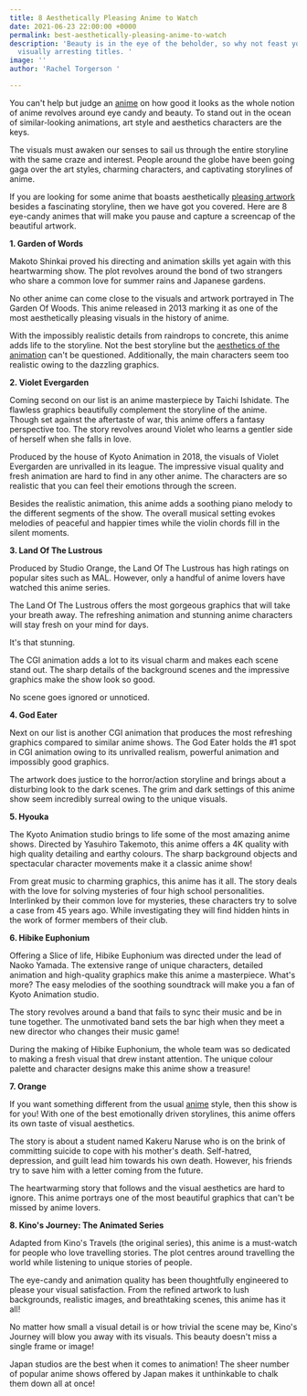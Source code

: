 ```yaml
---
title: 8 Aesthetically Pleasing Anime to Watch
date: 2021-06-23 22:00:00 +0000
permalink: best-aesthetically-pleasing-anime-to-watch
description: 'Beauty is in the eye of the beholder, so why not feast yours on these
  visually arresting titles. '
image: ''
author: 'Rachel Torgerson '

---
```


You can't help but judge an [anime](https://justsketch.me/justsketchme-best-anime-of-2020) on how good it looks as the whole notion of anime revolves around eye candy and beauty. To stand out in the ocean of similar-looking animations, art style and aesthetics characters are the keys.

The visuals must awaken our senses to sail us through the entire storyline with the same craze and interest. People around the globe have been going gaga over the art styles, charming characters, and captivating storylines of anime.

If you are looking for some anime that boasts aesthetically [pleasing artwork](https://justsketch.me/gallery/) besides a fascinating storyline, then we have got you covered. Here are 8 eye-candy animes that will make you pause and capture a screencap of the beautiful artwork.

**1. Garden of Words**

Makoto Shinkai proved his directing and animation skills yet again with this heartwarming show. The plot revolves around the bond of two strangers who share a common love for summer rains and Japanese gardens.

No other anime can come close to the visuals and artwork portrayed in The Garden Of Woods. This anime released in 2013 marking it as one of the most aesthetically pleasing visuals in the history of anime.

With the impossibly realistic details from raindrops to concrete, this anime adds life to the storyline. Not the best storyline but the [aesthetics of the animation](http://www.nofilleranime.com/filler-guides/sword-art-online/) can't be questioned. Additionally, the main characters seem too realistic owing to the dazzling graphics.

**2. Violet Evergarden**

Coming second on our list is an anime masterpiece by Taichi Ishidate. The flawless graphics beautifully complement the storyline of the anime. Though set against the aftertaste of war, this anime offers a fantasy perspective too. The story revolves around Violet who learns a gentler side of herself when she falls in love.

Produced by the house of Kyoto Animation in 2018, the visuals of Violet Evergarden are unrivalled in its league. The impressive visual quality and fresh animation are hard to find in any other anime. The characters are so realistic that you can feel their emotions through the screen.

Besides the realistic animation, this anime adds a soothing piano melody to the different segments of the show. The overall musical setting evokes melodies of peaceful and happier times while the violin chords fill in the silent moments.

**3. Land Of The Lustrous**

Produced by Studio Orange, the Land Of The Lustrous has high ratings on popular sites such as MAL. However, only a handful of anime lovers have watched this anime series.

The Land Of The Lustrous offers the most gorgeous graphics that will take your breath away. The refreshing animation and stunning anime characters will stay fresh on your mind for days.

It's that stunning.

The CGI animation adds a lot to its visual charm and makes each scene stand out. The sharp details of the background scenes and the impressive graphics make the show look so good.

No scene goes ignored or unnoticed.

**4. God Eater**

Next on our list is another CGI animation that produces the most refreshing graphics compared to similar anime shows. The God Eater holds the #1 spot in CGI animation owing to its unrivalled realism, powerful animation and impossibly good graphics.

The artwork does justice to the horror/action storyline and brings about a disturbing look to the dark scenes. The grim and dark settings of this anime show seem incredibly surreal owing to the unique visuals.

**5. Hyouka**

The Kyoto Animation studio brings to life some of the most amazing anime shows. Directed by Yasuhiro Takemoto, this anime offers a 4K quality with high quality detailing and earthy colours. The sharp background objects and spectacular character movements make it a classic anime show!

From great music to charming graphics, this anime has it all. The story deals with the love for solving mysteries of four high school personalities. Interlinked by their common love for mysteries, these characters try to solve a case from 45 years ago. While investigating they will find hidden hints in the work of former members of their club.

**6. Hibike Euphonium**

Offering a Slice of life, Hibike Euphonium was directed under the lead of Naoko Yamada. The extensive range of unique characters, detailed animation and high-quality graphics make this anime a masterpiece. What's more? The easy melodies of the soothing soundtrack will make you a fan of Kyoto Animation studio.

The story revolves around a band that fails to sync their music and be in tune together. The unmotivated band sets the bar high when they meet a new director who changes their music game!

During the making of Hibike Euphonium, the whole team was so dedicated to making a fresh visual that drew instant attention. The unique colour palette and character designs make this anime show a treasure!

**7. Orange**

If you want something different from the usual [anime](https://justsketch.me/best-mermaid-anime-mermay) style, then this show is for you! With one of the best emotionally driven storylines, this anime offers its own taste of visual aesthetics.

The story is about a student named Kakeru Naruse who is on the brink of committing suicide to cope with his mother's death. Self-hatred, depression, and guilt lead him towards his own death. However, his friends try to save him with a letter coming from the future.

The heartwarming story that follows and the visual aesthetics are hard to ignore. This anime portrays one of the most beautiful graphics that can't be missed by anime lovers.

**8. Kino's Journey: The Animated Series**

Adapted from Kino's Travels (the original series), this anime is a must-watch for people who love travelling stories. The plot centres around travelling the world while listening to unique stories of people.

The eye-candy and animation quality has been thoughtfully engineered to please your visual satisfaction. From the refined artwork to lush backgrounds, realistic images, and breathtaking scenes, this anime has it all!

No matter how small a visual detail is or how trivial the scene may be, Kino's Journey will blow you away with its visuals. This beauty doesn't miss a single frame or image!

Japan studios are the best when it comes to animation! The sheer number of popular anime shows offered by Japan makes it unthinkable to chalk them down all at once!